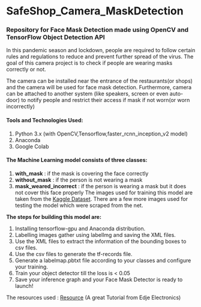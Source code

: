 # SafeShop_Camera_MaskDetection
### Repository for Face Mask Detection made using OpenCV and TensorFlow Object Detection API

In this pandemic season and lockdown, people are required to follow certain rules and regulations to reduce and prevent further spread of the virus. 
The goal of this camera project is to check if people are wearing masks correctly or not.

The camera can be installed near the entrance of the restaurants(or shops) and the camera will be used for face mask detection. 
Furthermore, camera can be attached to another system (like speakers, screen or even auto-door) to notify people and restrict their access if mask if not worn(or worn incorrectly)

#### Tools and Technologies Used:
1. Python 3.x (with OpenCV,Tensorflow,faster_rcnn_inception_v2 model)
2. Anaconda
3. Google Colab

#### The Machine Learning model consists of three classes:
  1. **with_mask** : if the mask is covering the face correctly
  2. **without_mask** : if the person is not wearing a mask
  3. **mask_weared_incorrect** : if the person is wearing a mask but it does not cover this face properly
The images used for training this model are taken from the [Kaggle Dataset](https://www.kaggle.com/andrewmvd/face-mask-detection).
There are a few more images used for testing the model which were scraped from the net.

**The steps for building this model are:**
  1. Installing tensorflow-gpu and Anaconda distribution.
  2. Labelling images gather using labelImg and saving the XML files.
  3. Use the XML files to extract the information of the bounding boxes to csv files.
  4. Use the csv files to generate the tf-records file.
  5. Generate a labelmap.pbtxt file according to your classes and configure your training.
  6. Train your object detector till the loss is < 0.05
  7. Save your inference graph and your Face Mask Detector is ready to launch!
  
  The resources used : [Resource](https://www.youtube.com/watch?v=Rgpfk6eYxJA)  (A great Tutorial from Edje Electronics)
